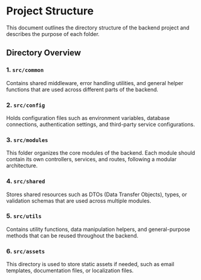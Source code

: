 # Project Structure

This document outlines the directory structure of the backend project and describes the purpose of each folder.

## Directory Overview

### 1. `src/common`
Contains shared middleware, error handling utilities, and general helper functions that are used across different parts of the backend.

### 2. `src/config`
Holds configuration files such as environment variables, database connections, authentication settings, and third-party service configurations.

### 3. `src/modules`
This folder organizes the core modules of the backend. Each module should contain its own controllers, services, and routes, following a modular architecture.

### 4. `src/shared`
Stores shared resources such as DTOs (Data Transfer Objects), types, or validation schemas that are used across multiple modules.

### 5. `src/utils`
Contains utility functions, data manipulation helpers, and general-purpose methods that can be reused throughout the backend.

### 6. `src/assets`
This directory is used to store static assets if needed, such as email templates, documentation files, or localization files.



